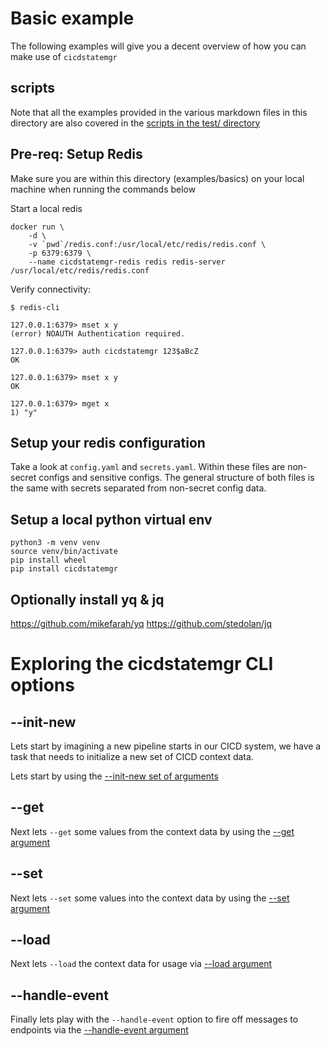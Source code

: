 # Basic example

The following examples will give you a decent overview of how you can make use of `cicdstatemgr`

## scripts

Note that all the examples provided in the various markdown files in this directory are also covered in the [scripts in the test/ directory](test/)

## Pre-req: Setup Redis

Make sure you are within this directory (examples/basics) on your local machine when running the commands below

Start a local redis
```
docker run \
    -d \
    -v `pwd`/redis.conf:/usr/local/etc/redis/redis.conf \
    -p 6379:6379 \
    --name cicdstatemgr-redis redis redis-server /usr/local/etc/redis/redis.conf
```

Verify connectivity:
```
$ redis-cli

127.0.0.1:6379> mset x y
(error) NOAUTH Authentication required.

127.0.0.1:6379> auth cicdstatemgr 123$aBcZ
OK

127.0.0.1:6379> mset x y
OK

127.0.0.1:6379> mget x
1) "y"
```

## Setup your redis configuration

Take a look at `config.yaml` and `secrets.yaml`. Within these files are non-secret configs and sensitive configs. The general structure of both files is the same with secrets separated from non-secret config data. 

## Setup a local python virtual env

```
python3 -m venv venv
source venv/bin/activate
pip install wheel
pip install cicdstatemgr
```

## Optionally install yq & jq

https://github.com/mikefarah/yq
https://github.com/stedolan/jq

# Exploring the cicdstatemgr CLI options

## --init-new

Lets start by imagining a new pipeline starts in our CICD system, we have a task that needs to initialize a new set of CICD context data.

Lets start by using the [--init-new set of arguments](INIT_NEW.md)

## --get

Next lets `--get` some values from the context data by using the [--get argument](GET.md)

## --set

Next lets `--set` some values into the context data by using the [--set argument](SET.md)

## --load

Next lets `--load` the context data for usage via [--load argument](LOAD.md)

## --handle-event

Finally lets play with the `--handle-event` option to fire off messages to endpoints via the [--handle-event argument](HANDLE_EVENT.md)